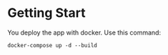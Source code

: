 # Getting Start

You deploy the app with docker. Use this command:

```
docker-compose up -d --build
```
